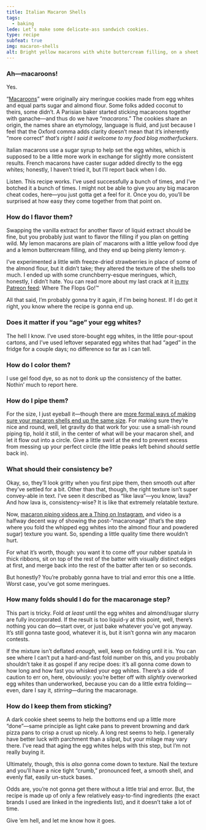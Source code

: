 ```yaml
---
title: Italian Macaron Shells
tags:
  - baking
lede: Let’s make some delicate-ass sandwich cookies.
type: recipe
subfeat: true
img: macaron-shells
alt: Bright yellow macarons with white buttercream filling, on a sheet of parchment paper.
---
```


### Ah—macaroons!

Yes.

“<a href="http://www.thenibble.com/reviews/main/cookies/cookies2/history-of-macaroons.asp">Macaroons</a>” were originally airy meringue cookies made from egg whites and equal parts sugar and almond flour. Some folks added coconut to theirs, some didn’t. A Parisian baker started sticking macaroons together with ganache—and thus do we have “<i>macarons</i>.” The cookies share an origin, the names share an etymology, language is fluid, and just because I feel that the Oxford comma adds clarity doesn’t mean that it’s inherently “more correct” <em>that’s right I said it welcome to my food blog motherfuckers</em>.

Italian macarons use a sugar syrup to help set the egg whites, which is supposed to be a little more work in exchange for slightly more consistent results. French macarons have caster sugar added directly to the egg whites; honestly, I haven’t tried it, but I’ll report back when I do.

Listen. This recipe works. I’ve used successfully a bunch of times, and I’ve botched it a bunch of times. I might not be able to give you any big macaron cheat codes, here—you just gotta get a feel for it. Once you do, you’ll be surprised at how easy they come together from that point on.

### How do I flavor them?

Swapping the vanilla extract for another flavor of liquid extract should be fine, but you probably just want to flavor the filling if you plan on getting wild. My lemon macarons are plain ol’ macarons with a little yellow food dye and a lemon buttercream filling, and they end up being plenty lemon-y.

I’ve experimented a little with freeze-dried strawberries in place of some of the almond flour, but it didn’t take; they altered the texture of the shells too much. I ended up with some crunchberry-esque meringues, which, honestly, I didn’t hate. You can read more about my last crack at it [in my Patreon feed](https://www.patreon.com/posts/oh-ho-ho-what-we-19476199): Where The Flops Go!™

All that said, I’m probably gonna try it again, if I’m being honest. If I do get it right, you know where the recipe is gonna end up.

### Does it matter if you “age” your egg whites?

The hell I know. I’ve used store-bought egg whites, in the little pour-spout cartons, and I’ve used leftover separated egg whites that had “aged” in the fridge for a couple days; no difference so far as I can tell.

### How do I color them?

I use gel food dye, so as not to donk up the consistency of the batter. Nothin’ much to report here.

### How do I pipe them?

For the size, I just eyeball it—though there are [more formal ways of making sure your macaron shells end up the same size](https://amzn.to/2ufxMrd). For making sure they’re nice and round, well, let gravity do that work for you: use a small-ish round piping tip, hold it still, in the center of what will be your macaron shell, and let it flow out into a circle. Give a little swirl at the end to prevent excess from messing up your perfect circle (the little peaks left behind _should_ settle back in). 

### What should their consistency be?

Okay, so, they’ll look gritty when you first pipe them, then smooth out after they’ve settled for a bit. Other than that, though, the right texture isn’t super convey-able in text. I’ve seen it described as “like lava”—you know, lava? And how lava is, consistency-wise? It is like that extremely relatable texture.

Now, [macaron piping videos are a Thing on Instagram](https://www.instagram.com/explore/tags/macaronpiping/), and video is a halfway decent way of showing the post-“macaronage” (that’s the step where you fold the whipped egg whites into the almond flour and powdered sugar) texture you want. So, spending a little quality time there wouldn’t hurt.

For what it’s worth, though: you want it to come off your rubber spatula in thick ribbons, sit on top of the rest of the batter with visually distinct edges at first, and merge back into the rest of the batter after ten or so seconds.

But honestly? You’re probably gonna have to trial and error this one a little. Worst case, you’ve got some meringues. 

### How many folds should I do for the macaronage step?

This part is tricky. Fold _at least_ until the egg whites and almond/sugar slurry are fully incorporated. If the result is too liquid-y at this point, well, there’s nothing you can do—start over, or just bake whatever you’ve got anyway. It’s still gonna taste good, whatever it is, but it isn’t gonna win any macaron contests.

If the mixture isn’t deflated _enough_, well, keep on folding until it is. You can see where I can’t put a hard-and-fast fold number on this, and you probably shouldn’t take it as gospel if any recipe does: it’s all gonna come down to how long and how fast you whisked your egg whites. There’s a side of caution to err on, here, obviously: you’re better off with _slightly_ overworked egg whites than underworked, because you can do a little extra folding—even, dare I say it, _stirring_—during the macaronage.

### How do I keep them from sticking?

A dark cookie sheet seems to help the bottoms end up a little more “done”—same principle as light cake pans to prevent browning and dark pizza pans to crisp a crust up nicely. A long rest seems to help. I generally have better luck with parchment than a silpat, but your milage may vary there. I’ve read that aging the egg whites helps with this step, but I’m not really buying it.

Ultimately, though, this is _also_ gonna come down to texture. Nail the texture and you’ll have a nice tight “crumb,” pronounced feet, a smooth shell, and evenly flat, easily un-stuck bases.

Odds are, you’re not gonna get there without a little trial and error. But, the recipe is made up of only a few relatively easy-to-find ingredients (the exact brands I used are linked in the ingredients list), and it doesn’t take a lot of time.

Give ’em hell, and let me know how it goes.
